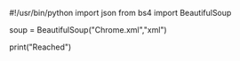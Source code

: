 #!/usr/bin/python
import json
from bs4 import BeautifulSoup


soup = BeautifulSoup("Chrome.xml","xml")

print("Reached")
